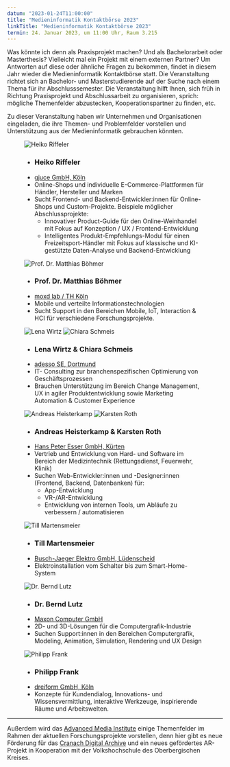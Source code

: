 ```yaml
---
datum: "2023-01-24T11:00:00"
title: "Medieninformatik Kontaktbörse 2023"
linkTitle: "Medieninformatik Kontaktbörse 2023"
termin: 24. Januar 2023, um 11:00 Uhr, Raum 3.215
---
```


Was könnte ich denn als Praxisprojekt machen? Und als Bachelorarbeit oder Masterthesis? Vielleicht mal ein Projekt mit einem externen Partner? Um Antworten auf diese oder ähnliche Fragen zu bekommen, findet in diesem Jahr wieder die Medieninformatik Kontaktbörse statt. Die Veranstaltung richtet sich an Bachelor- und Masterstudierende auf der Suche nach einem Thema für ihr Abschlusssemester. Die Veranstaltung hilft Ihnen, sich früh in Richtung Praxisprojekt und Abschlussarbeit zu organisieren, sprich: mögliche Themenfelder abzustecken, Kooperationspartner zu finden, etc.

Zu dieser Veranstaltung haben wir Unternehmen und Organisationen eingeladen, die ihre Themen- und Problemfelder vorstellen und Unterstützung aus der Medieninformatik gebrauchen könnten.

<div class="mi-speaker-overview">

<figure class="mi-teaser-speaker speaker">
    <img src="./images/heiko.jpg" alt="Heiko Riffeler">
    <figcaption>
        <ul class="speaker-about-list">
            <li class="speaker-name"><h3>Heiko Riffeler</h3></li>
            <li><a href="https://www.gjuce.com">gjuce GmbH, Köln</a></li>
            <li>Online-Shops und individuelle E-Commerce-Plattformen für Händler, Hersteller und Marken</li>
            <li>Sucht Frontend- und Backend-Entwickler:innen für Online-Shops und Custom-Projekte. Beispiele möglicher Abschlussprojekte:  
                <ul>
                    <li>Innovativer Product-Guide für den Online-Weinhandel mit Fokus auf Konzeption / UX / Frontend-Entwicklung</li>
                    <li>Intelligentes Produkt-Empfehlungs-Modul für einen Freizeitsport-Händler mit Fokus auf klassische und KI-gestützte Daten-Analyse und Backend-Entwicklung</li>
                </ul>
            </li>
        </ul>
    </figcaption>
</figure>

<figure class="mi-teaser-speaker speaker">
    <img src="./images/matthias.jpeg" alt="Prof. Dr. Matthias Böhmer">
    <figcaption>
        <ul class="speaker-about-list">
            <li class="speaker-name"><h3>Prof. Dr. Matthias Böhmer</h3></li>
            <li><a href="https://moxd.io">moxd lab / TH Köln</a></li>
            <li>Mobile und verteilte Informationstechnologien</li>
            <li>Sucht Support in den Bereichen Mobile, IoT, Interaction & HCI für verschiedene Forschungsprojekte.</li>
        </ul>
    </figcaption>
</figure>

<figure class="mi-teaser-speaker speaker">
    <div class="speaker-row">
        <img src="./images/lena.jpg" alt="Lena Wirtz">
        <img src="./images/chiara.jpg" alt="Chiara Schmeis">
    </div>
    <figcaption>
        <ul class="speaker-about-list">
            <li class="speaker-name"><h3>Lena Wirtz & Chiara Schmeis</h3></li>
            <li><a href="https://www.adesso.de/de/index.jsp">adesso SE, Dortmund</a></li>
            <li>IT- Consulting zur branchenspezifischen Optimierung von Geschäftsprozessen</li>
            <li>Brauchen Unterstützung im Bereich Change Management, UX in agiler Produktentwicklung sowie Marketing Automation & Customer Experience</li>
        </ul>
    </figcaption>
</figure>

<figure class="mi-teaser-speaker speaker">
    <div class="speaker-row">
        <img src="./images/andreas.jpg" alt="Andreas Heisterkamp">
        <img src="./images/karsten.jpg" alt="Karsten Roth">
    </div>
    <figcaption>
        <ul class="speaker-about-list">
            <li class="speaker-name"><h3>Andreas Heisterkamp & Karsten Roth</h3></li>
            <li><a href="https://www.defi-esser.de">Hans Peter Esser GmbH, Kürten</a></li>
            <li>Vertrieb und Entwicklung von Hard- und Software im Bereich der Medizintechnik (Rettungsdienst, Feuerwehr, Klinik)</li>
            <li>Suchen Web-Entwickler:innen und -Designer:innen (Frontend, Backend, Datenbanken) für:
                <ul>
                    <li>App-Entwicklung</li>
                    <li>VR-/AR-Entwicklung</li>
                    <li>Entwicklung von internen Tools, um Abläufe zu verbessern / automatisieren </li>
                </ul>
            </li>
        </ul>
    </figcaption>
</figure>

<figure class="mi-teaser-speaker speaker">
    <img src="./images/till.jpg" alt="Till Martensmeier">
    <figcaption>
        <ul class="speaker-about-list">
            <li class="speaker-name"><h3>Till Martensmeier</h3></li>
            <li><a href="https://www.busch-jaeger.de">Busch-Jaeger Elektro GmbH, Lüdenscheid</a></li>
            <li>Elektroinstallation vom Schalter bis zum Smart-Home-System</li>
        </ul>
    </figcaption>
</figure>

<figure class="mi-teaser-speaker speaker">
    <img src="./images/bernd.jpg" alt="Dr. Bernd Lutz">
    <figcaption>
        <ul class="speaker-about-list">
            <li class="speaker-name"><h3>Dr. Bernd Lutz</h3></li>
            <li><a href="https://www.maxon.net">Maxon Computer GmbH</a></li>
            <li>2D- und 3D-Lösungen für die Computergrafik-Industrie</li>
            <li>Suchen Support:innen in den Bereichen Computergrafik, Modeling, Animation, Simulation, Rendering und UX Design</li>
        </ul>
    </figcaption>
</figure>

<figure class="mi-teaser-speaker speaker">
    <img src="./images/philipp.jpg" alt="Philipp Frank">
    <figcaption>
        <ul class="speaker-about-list">
            <li class="speaker-name"><h3>Philipp Frank</h3></li>
            <li><a href="https://www.dreiform.de">dreiform GmbH, Köln</a></li>
            <li>Konzepte für Kundendialog, Innovations- und Wissensvermittlung, interaktive Werkzeuge, inspirierende Räume und Arbeitswelten.</li>
        </ul>
    </figcaption>
</figure>

</div>

---


Außerdem wird das [Advanced Media Institute](https://www.th-koeln.de/informatik-und-ingenieurwissenschaften/advanced-media-institute_69153.php) einige Themenfelder im Rahmen der aktuellen Forschungsprojekte vorstellen, denn hier gibt es neue Förderung für das [Cranach Digital Archive](https://lucascranach.org) und ein neues gefördertes AR-Projekt in Kooperation mit der Volkshochschule des Oberbergischen Kreises.
